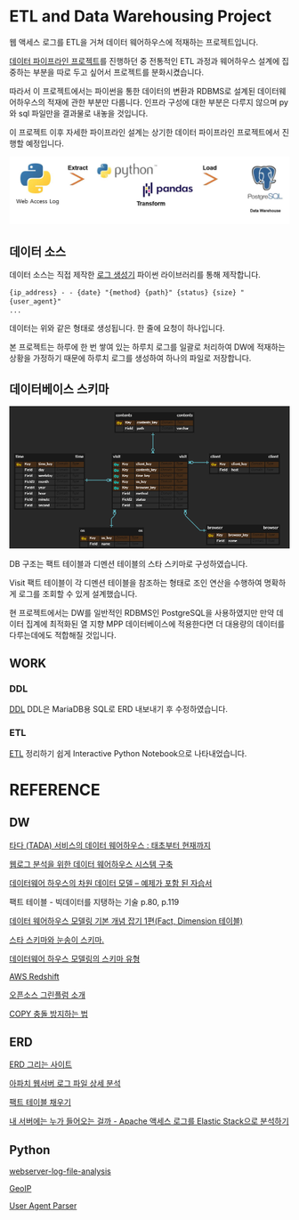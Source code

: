 # ETL and Data Warehousing Project
웹 액세스 로그를 ETL을 거쳐 데이터 웨어하우스에 적재하는 프로젝트입니다.

[데이터 파이프라인 프로젝트](https://github.com/yangju0411/datapipeline)를 진행하던 중 전통적인 ETL 과정과 웨어하우스 설계에 집중하는 부분을 따로 두고 싶어서 프로젝트를 분화시켰습니다.

따라서 이 프로젝트에서는 파이썬을 통한 데이터의 변환과 RDBMS로 설계된 데이터웨어하우스의 적재에 관한 부분만 다룹니다. 인프라 구성에 대한 부분은 다루지 않으며 py와 sql 파일만을 결과물로 내놓을 것입니다.

이 프로젝트 이후 자세한 파이프라인 설계는 상기한 데이터 파이프라인 프로젝트에서 진행할 예정입니다.

![etl](/attached/etl.JPG)

## 데이터 소스
데이터 소스는 직접 제작한 [로그 생성기](https://github.com/yangju0411/log_generator) 파이썬 라이브러리를 통해 제작합니다.

```
{ip_address} - - {date} "{method} {path}" {status} {size} "{user_agent}"
...
```
데이터는 위와 같은 형태로 생성됩니다. 한 줄에 요청이 하나입니다.

본 프로젝트는 하루에 한 번 쌓여 있는 하루치 로그를 일괄로 처리하여 DW에 적재하는 상황을 가정하기 때문에 하루치 로그를 생성하여 하나의 파일로 저장합니다.

## 데이터베이스 스키마
![erd](/attached/erd.png)

DB 구조는 팩트 테이블과 디멘션 테이블의 스타 스키마로 구성하였습니다.

Visit 팩트 테이블이 각 디멘션 테이블을 참조하는 형태로 조인 연산을 수행하여 명확하게 로그를 조회할 수 있게 설계했습니다.

현 프로젝트에서는 DW를 일반적인 RDBMS인 PostgreSQL을 사용하였지만 만약 데이터 집계에 최적화된 열 지향 MPP 데이터베이스에 적용한다면 더 대용량의 데이터를 다루는데에도 적합해질 것입니다.

## WORK
### DDL
[DDL](work/ddl.sql)
DDL은 MariaDB용 SQL로 ERD 내보내기 후 수정하였습니다.
### ETL
[ETL](work/etl.ipynb)
정리하기 쉽게 Interactive Python Notebook으로 나타내었습니다.

# REFERENCE
## DW
[타다 (TADA) 서비스의 데이터 웨어하우스 : 태초부터 현재까지](https://speakerdeck.com/vcnc/tada-tada-seobiseuyi-deiteo-weeohauseu-taecobuteo-hyeonjaeggaji?slide=29)

[웹로그 분석을 위한 데이터 웨어하우스 시스템 구축](http://koreascience.kr/article/CFKO201035751420664.page?&lang=ko)

[데이터웨어 하우스의 차원 데이터 모델 – 예제가 포함 된 자습서](https://ko.myservername.com/dimensional-data-model-data-warehouse-tutorial-with-examples)

팩트 테이블 - 빅데이터를 지탱하는 기술 p.80, p.119

[데이터 웨어하우스 모델링 기본 개념 잡기 1편(Fact, Dimension 테이블)](https://datalibrary.tistory.com/43)

[스타 스키마와 눈송이 스키마.](https://snowturtle93.github.io/posts/%EC%8A%A4%ED%83%80-%EC%8A%A4%ED%82%A4%EB%A7%88%EC%99%80-%EB%88%88%EC%86%A1%EC%9D%B4-%EC%8A%A4%ED%82%A4%EB%A7%88/)

[데이터웨어 하우스 모델링의 스키마 유형](https://ko.myservername.com/schema-types-data-warehouse-modeling-star-snowflake-schema)

[AWS Redshift](https://mktg-apac.s3-ap-southeast-1.amazonaws.com/AWS+Summit+Online+Korea/Track5_Session5_Data+Lake+%ED%99%98%EA%B2%BD%EC%97%90%EC%84%9C+Amazon+Redshift+Spectrum%EC%9D%84+%EC%9D%B4%EC%9A%A9%ED%95%9C+%EB%8C%80%EB%9F%89+%EB%8D%B0%EC%9D%B4%ED%84%B0+%ED%99%9C%EC%9A%A9+-+%EC%8A%A4%EB%A7%88%ED%8A%B8%ED%8C%A9%ED%86%A0%EB%A6%AC+%EC%9B%A8%EC%96%B4%ED%95%98%EC%9A%B0%EC%8A%A4+%EA%B5%AC%EC%B6%95+%EC%82%AC%EB%A1%80+%EC%86%8C%EA%B0%9C.pdf)

[오픈소스 그린플럼 소개](http://www.itdaily.kr/news/articleView.html?idxno=89798)

[COPY 충돌 방지하는 법](https://int-i.github.io/sql/2022-02-20/postgres-copy-from-conflict-record/)

## ERD
[ERD 그리는 사이트](https://www.erdcloud.com/)

[아파치 웹서버 로그 파일 상세 분석](http://www.linuxlab.co.kr/docs/00-09-6.htm)

[팩트 테이블 채우기](https://dwbi1.wordpress.com/2015/02/09/populating-fact-tables/)

[내 서버에는 누가 들어오는 걸까 - Apache 액세스 로그를 Elastic Stack으로 분석하기](https://d2.naver.com/helloworld/3585246)

## Python
[webserver-log-file-analysis](https://www.kaggle.com/code/eliasdabbas/webserver-log-file-analysis)

[GeoIP](https://rielouo.tistory.com/13)

[User Agent Parser](https://blog.naver.com/wideeyed/222087593906)
